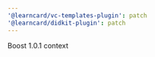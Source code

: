 ```yaml
---
'@learncard/vc-templates-plugin': patch
'@learncard/didkit-plugin': patch
---
```


Boost 1.0.1 context
